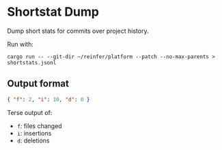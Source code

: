 # Shortstat Dump

Dump short stats for commits over project history.

Run with:

```
cargo run -- --git-dir ~/reinfer/platform --patch --no-max-parents > shortstats.jsonl
```

## Output format

```json
{ "f": 2, "i": 10, "d": 0 }
```

Terse output of:

- `f`: files changed
- `i`: insertions
- `d`: deletions
